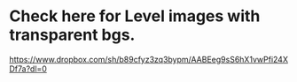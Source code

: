 # Check here for Level images with transparent bgs.

https://www.dropbox.com/sh/b89cfyz3zq3bypm/AABEeg9sS6hX1vwPfi24XDf7a?dl=0
